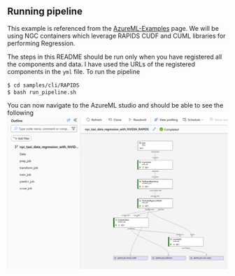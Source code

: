 ## Running pipeline

This example is referenced from the [AzureML-Examples](https://github.com/Azure/azureml-examples/tree/main/cli/jobs/pipelines-with-components/nyc_taxi_data_regression) page. We will be using NGC containers which leverage 
RAPIDS CUDF and CUML libraries for performing Regression.

The steps in this README should be run only when you have registered all the components and data. I have used the URLs of the registered components in the `yml` file. To run the pipeline
```
$ cd samples/cli/RAPIDS
$ bash run_pipeline.sh
```

You can now navigate to the AzureML studio and should be able to see the following ![following](imgs/pipeline.png)
